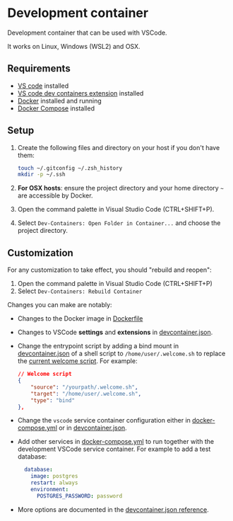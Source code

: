 # Development container

Development container that can be used with VSCode.

It works on Linux, Windows (WSL2) and OSX.

## Requirements

- [VS code](https://code.visualstudio.com/download) installed
- [VS code dev containers extension](https://marketplace.visualstudio.com/items?itemName=ms-vscode-remote.remote-containers) installed
- [Docker](https://www.docker.com/products/docker-desktop) installed and running
- [Docker Compose](https://docs.docker.com/compose/install/) installed

## Setup

1. Create the following files and directory on your host if you don't have them:

    ```sh
    touch ~/.gitconfig ~/.zsh_history
    mkdir -p ~/.ssh
    ```

1. **For OSX hosts**: ensure the project directory and your home directory `~` are accessible by Docker.
1. Open the command palette in Visual Studio Code (CTRL+SHIFT+P).
1. Select `Dev-Containers: Open Folder in Container...` and choose the project directory.

## Customization

For any customization to take effect, you should "rebuild and reopen":

1. Open the command palette in Visual Studio Code (CTRL+SHIFT+P)
2. Select `Dev-Containers: Rebuild Container`

Changes you can make are notably:

- Changes to the Docker image in [Dockerfile](Dockerfile)
- Changes to VSCode **settings** and **extensions** in [devcontainer.json](devcontainer.json).
- Change the entrypoint script by adding a bind mount in [devcontainer.json](devcontainer.json) of a shell script to `/home/user/.welcome.sh` to replace the [current welcome script](https://github.com/qdm12/basedevcontainer/blob/master/shell/.welcome.sh). For example:

    ```json
    // Welcome script
    {
        "source": "/yourpath/.welcome.sh",
        "target": "/home/user/.welcome.sh",
        "type": "bind"
    },
    ```

- Change the `vscode` service container configuration either in [docker-compose.yml](docker-compose.yml) or in [devcontainer.json](devcontainer.json).
- Add other services in [docker-compose.yml](docker-compose.yml) to run together with the development VSCode service container. For example to add a test database:

    ```yml
      database:
        image: postgres
        restart: always
        environment:
          POSTGRES_PASSWORD: password
    ```

- More options are documented in the [devcontainer.json reference](https://containers.dev/implementors/json_reference/).
